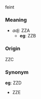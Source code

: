 feint
### Meaning
+ _adj_: ZZA
    + __eg__: ZZB

### Origin

ZZC

### Synonym

__eg__: ZZD

+ ZZE


